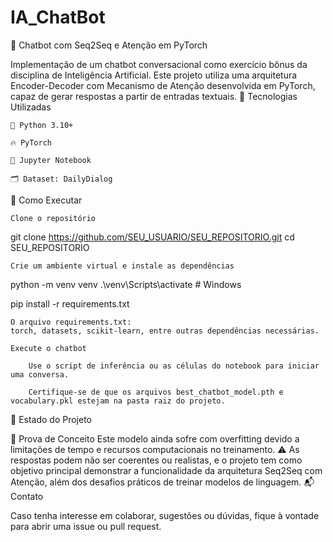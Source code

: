 # IA_ChatBot


🤖 Chatbot com Seq2Seq e Atenção em PyTorch

Implementação de um chatbot conversacional como exercício bônus da disciplina de Inteligência Artificial.
Este projeto utiliza uma arquitetura Encoder-Decoder com Mecanismo de Atenção desenvolvida em PyTorch, capaz de gerar respostas a partir de entradas textuais.
🧰 Tecnologias Utilizadas

    🐍 Python 3.10+

    🔥 PyTorch

    📓 Jupyter Notebook

    🗂️ Dataset: DailyDialog

🚀 Como Executar

    Clone o repositório

git clone https://github.com/SEU_USUARIO/SEU_REPOSITORIO.git
cd SEU_REPOSITORIO

    Crie um ambiente virtual e instale as dependências

python -m venv venv
.\venv\Scripts\activate    # Windows

pip install -r requirements.txt

    O arquivo requirements.txt:
    torch, datasets, scikit-learn, entre outras dependências necessárias.

    Execute o chatbot

        Use o script de inferência ou as células do notebook para iniciar uma conversa.

        Certifique-se de que os arquivos best_chatbot_model.pth e vocabulary.pkl estejam na pasta raiz do projeto.

📌 Estado do Projeto

🧪 Prova de Conceito
Este modelo ainda sofre com overfitting devido a limitações de tempo e recursos computacionais no treinamento.
⚠️ As respostas podem não ser coerentes ou realistas, e o projeto tem como objetivo principal demonstrar a funcionalidade da arquitetura Seq2Seq com Atenção, além dos desafios práticos de treinar modelos de linguagem.
📬 Contato

Caso tenha interesse em colaborar, sugestões ou dúvidas, fique à vontade para abrir uma issue ou pull request.

